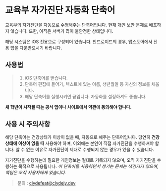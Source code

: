# 교육부 자가진단 자동화 단축어
교육부의 자가진단을 자동으로 수행해주는 단축어입니다.
현재 개인 보안 문제로 배포하지 않습니다. 또한, 아직은 서버가 많이 불안정한 상태입니다.

해당 시스템은 iOS 전용으로 구성되어 있습니다.
안드로이드의 경우, 앱스토어에서 전용 앱을 다운받으시기 바랍니다.

## 사용법
>1. iOS 단축어를 받습니다.
>2. 단축어 편집에 들어가, 텍스트에 있는 이름, 생년월일 등 자신의 정보를 채웁니다.
>3. 해당 단축어를 실행시키면 끝입니다. 자동화를 설정하셔도 좋습니다.

**새 학년이 시작될 때는 공식 앱이나 사이트에서 약관에 동의해야 합니다.**

## 사용 시 주의사항
해당 단축어는 건강상태가 이상이 없을 때, 자동으로 해주는 단축어입니다.
당연히 **건강상태에 이상이 없을 때** 사용해야 하며, 이외에는 본인이 직접 자가진단을 수행하셔야 합니다.
알 수 없는 이유로 자가진단이 제대로 수행되지 않는 경우가 있을 수 있습니다.

자가진단을 수행하는데 필요한 개인정보는 절대로 기록되지 않으며, 오직 자가진단을 수행하는 목적으로 사용됩니다.
*이 단축어를 사용하면서 생기는 문제는 책임지지 않으며, 책임은 오직 사용자에게 있습니다.*



>문의 : clydefeat@clydejy.dev
